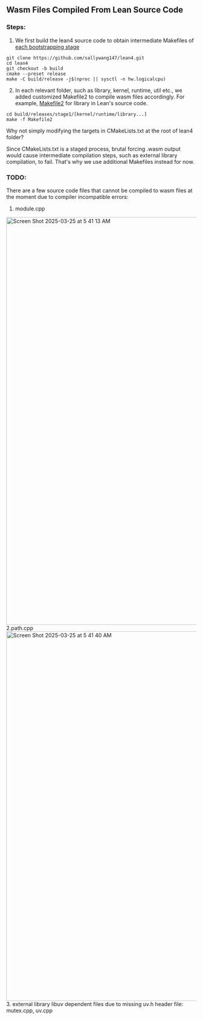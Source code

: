 ## Wasm Files Compiled From Lean Source Code 

### Steps: 
1. We first build the lean4 source code to obtain intermediate Makefiles of [each bootstrapping stage](https://lean-lang.org/lean4/doc/dev/bootstrap.html)
```
git clone https://github.com/sallywang147/lean4.git
cd lean4
git checkout -b build
cmake --preset release
make -C build/release -j$(nproc || sysctl -n hw.logicalcpu)
```
2. In each relevant folder, such as library, kernel, runtime, util etc., we added customized Makefile2 to compile wasm files accordingly.
 For example, [Makefile2](https://github.com/sallywang147/lean4/blob/build/build/release/stage1/library/Makefile2) for library in Lean's source code.
 ```
cd build/releases/stage1/[kernel/runtime/library...]
make -f Makefile2
```
Why not simply modifying the targets in CMakeLists.txt at the root of lean4 folder?

Since CMakeLists.txt is a staged process, brutal forcing .wasm output would cause intermediate compilation steps, such as external library compilation, to fail.
That's why we use additional Makefiles instead for now. 

### TODO: 
There are a few source code files that cannot be compiled to wasm files at the moment due to compiler incompatible errors: 
1. module.cpp
<img width="1079" alt="Screen Shot 2025-03-25 at 5 41 13 AM" src="https://github.com/user-attachments/assets/1cbc3767-1d03-4f89-a5ba-18050150f6e3" />
2.path.cpp
<img width="978" alt="Screen Shot 2025-03-25 at 5 41 40 AM" src="https://github.com/user-attachments/assets/a338eb32-a421-4561-994a-c104902e9408" />
3. external library libuv dependent files due to missing uv.h header file: 
mutex.cpp, uv.cpp
